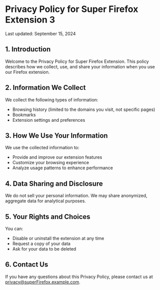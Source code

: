 # Privacy Policy for Super Firefox Extension 3

Last updated: September 15, 2024

## 1. Introduction

Welcome to the Privacy Policy for Super Firefox Extension. This policy describes how we collect, use, and share your information when you use our Firefox extension.

## 2. Information We Collect

We collect the following types of information:

- Browsing history (limited to the domains you visit, not specific pages)
- Bookmarks
- Extension settings and preferences

## 3. How We Use Your Information

We use the collected information to:

- Provide and improve our extension features
- Customize your browsing experience
- Analyze usage patterns to enhance performance

## 4. Data Sharing and Disclosure

We do not sell your personal information. We may share anonymized, aggregate data for analytical purposes.

## 5. Your Rights and Choices

You can:

- Disable or uninstall the extension at any time
- Request a copy of your data
- Ask for your data to be deleted

## 6. Contact Us

If you have any questions about this Privacy Policy, please contact us at privacy@superFirefox.example.com.
